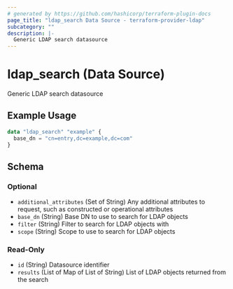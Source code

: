 ```yaml
---
# generated by https://github.com/hashicorp/terraform-plugin-docs
page_title: "ldap_search Data Source - terraform-provider-ldap"
subcategory: ""
description: |-
  Generic LDAP search datasource
---
```


# ldap_search (Data Source)

Generic LDAP search datasource

## Example Usage

```terraform
data "ldap_search" "example" {
  base_dn = "cn=entry,dc=example,dc=com"
}
```

<!-- schema generated by tfplugindocs -->
## Schema

### Optional

- `additional_attributes` (Set of String) Any additional attributes to request, such as constructed or operational attributes
- `base_dn` (String) Base DN to use to search for LDAP objects
- `filter` (String) Filter to search for LDAP objects with
- `scope` (String) Scope to use to search for LDAP objects

### Read-Only

- `id` (String) Datasource identifier
- `results` (List of Map of List of String) List of LDAP objects returned from the search
